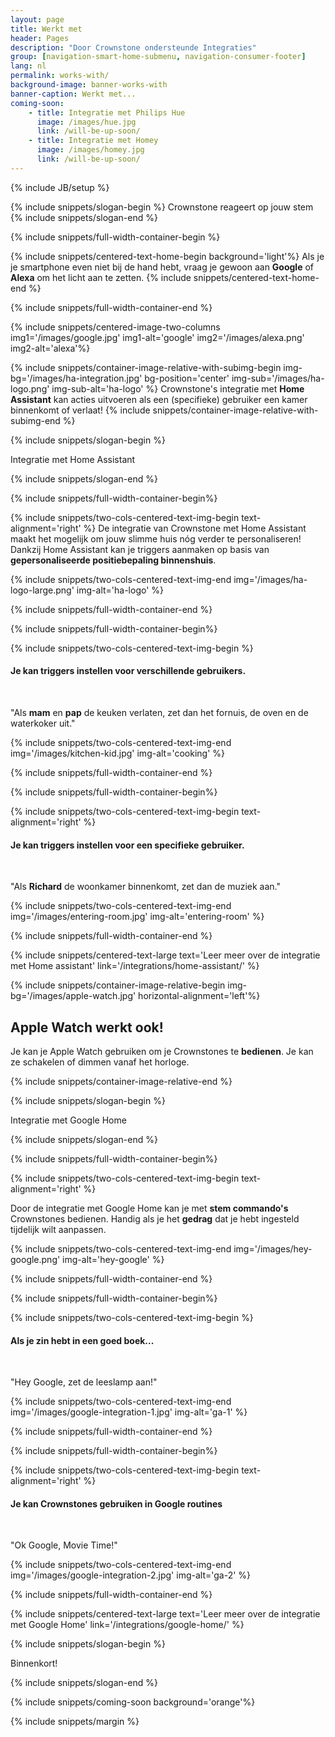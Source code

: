 ```yaml
---
layout: page
title: Werkt met
header: Pages
description: "Door Crownstone ondersteunde Integraties"
group: [navigation-smart-home-submenu, navigation-consumer-footer]
lang: nl
permalink: works-with/
background-image: banner-works-with
banner-caption: Werkt met...
coming-soon:
    - title: Integratie met Philips Hue
      image: /images/hue.jpg
      link: /will-be-up-soon/
    - title: Integratie met Homey
      image: /images/homey.jpg
      link: /will-be-up-soon/
---
```



{% include JB/setup %}

{% include snippets/slogan-begin %}
Crownstone reageert op jouw stem
{% include snippets/slogan-end %}

{% include snippets/full-width-container-begin %}

{% include snippets/centered-text-home-begin background='light'%}
Als je je smartphone even niet bij de hand hebt, vraag je gewoon aan **Google** of **Alexa** om het licht aan te zetten.
{% include snippets/centered-text-home-end %}

{% include snippets/full-width-container-end %}

{% include snippets/centered-image-two-columns img1='/images/google.jpg' img1-alt='google' img2='/images/alexa.png' img2-alt='alexa'%}

{% include snippets/container-image-relative-with-subimg-begin img-bg='/images/ha-integration.jpg' bg-position='center' img-sub='/images/ha-logo.png' img-sub-alt='ha-logo' %}
Crownstone's integratie met **Home Assistant** kan acties uitvoeren als een (specifieke) gebruiker een kamer binnenkomt of verlaat!
{% include snippets/container-image-relative-with-subimg-end %}

{% include snippets/slogan-begin %}

Integratie met Home Assistant

{% include snippets/slogan-end %}


{% include snippets/full-width-container-begin%}

{% include snippets/two-cols-centered-text-img-begin text-alignment='right' %}
De integratie van Crownstone met Home Assistant maakt het mogelijk om jouw slimme huis nóg verder te personaliseren! Dankzij Home Assistant kan je triggers aanmaken op basis van **gepersonaliseerde positiebepaling binnenshuis**.
 
{% include snippets/two-cols-centered-text-img-end img='/images/ha-logo-large.png' img-alt='ha-logo' %}

{% include snippets/full-width-container-end %}


{% include snippets/full-width-container-begin%}

{% include snippets/two-cols-centered-text-img-begin %}

#### **Je kan triggers instellen voor verschillende gebruikers.**

<p>&nbsp;</p>

"Als **mam** en **pap** de keuken verlaten, zet dan het fornuis, de oven en de waterkoker uit."

{% include snippets/two-cols-centered-text-img-end img='/images/kitchen-kid.jpg' img-alt='cooking' %}

{% include snippets/full-width-container-end %}


{% include snippets/full-width-container-begin%}

{% include snippets/two-cols-centered-text-img-begin text-alignment='right' %}

#### **Je kan triggers instellen voor een specifieke gebruiker.**

<p>&nbsp;</p>

"Als **Richard** de woonkamer binnenkomt, zet dan de muziek aan."
 
{% include snippets/two-cols-centered-text-img-end img='/images/entering-room.jpg' img-alt='entering-room' %}

{% include snippets/full-width-container-end %}


{% include snippets/centered-text-large text='Leer meer over de integratie met Home assistant' link='/integrations/home-assistant/' %}


{% include snippets/container-image-relative-begin img-bg='/images/apple-watch.jpg' horizontal-alignment='left'%}

## Apple Watch werkt ook!

Je kan je Apple Watch gebruiken om je Crownstones te **bedienen**. Je kan ze schakelen of dimmen vanaf het horloge.


{% include snippets/container-image-relative-end %}



{% include snippets/slogan-begin %}

Integratie met Google Home

{% include snippets/slogan-end %}

{% include snippets/full-width-container-begin%}

{% include snippets/two-cols-centered-text-img-begin text-alignment='right' %}

Door de integratie met Google Home kan je met **stem commando's** Crownstones bedienen. Handig als je het **gedrag** dat je hebt ingesteld tijdelijk wilt aanpassen.

{% include snippets/two-cols-centered-text-img-end img='/images/hey-google.png' img-alt='hey-google' %}

{% include snippets/full-width-container-end %}

{% include snippets/full-width-container-begin%}

{% include snippets/two-cols-centered-text-img-begin %}

#### **Als je zin hebt in een goed boek...**

<p>&nbsp;</p>

"Hey Google, zet de leeslamp aan!"
 
{% include snippets/two-cols-centered-text-img-end img='/images/google-integration-1.jpg' img-alt='ga-1' %}

{% include snippets/full-width-container-end %}


{% include snippets/full-width-container-begin%}

{% include snippets/two-cols-centered-text-img-begin text-alignment='right' %}

#### **Je kan Crownstones gebruiken in Google routines**

<p>&nbsp;</p>

"Ok Google, Movie Time!"

{% include snippets/two-cols-centered-text-img-end img='/images/google-integration-2.jpg' img-alt='ga-2' %}

{% include snippets/full-width-container-end %}

{% include snippets/centered-text-large text='Leer meer over de integratie met Google Home' link='/integrations/google-home/' %}

{% include snippets/slogan-begin %}

Binnenkort!

{% include snippets/slogan-end %}

{% include snippets/coming-soon background='orange'%}

{% include snippets/margin %}
